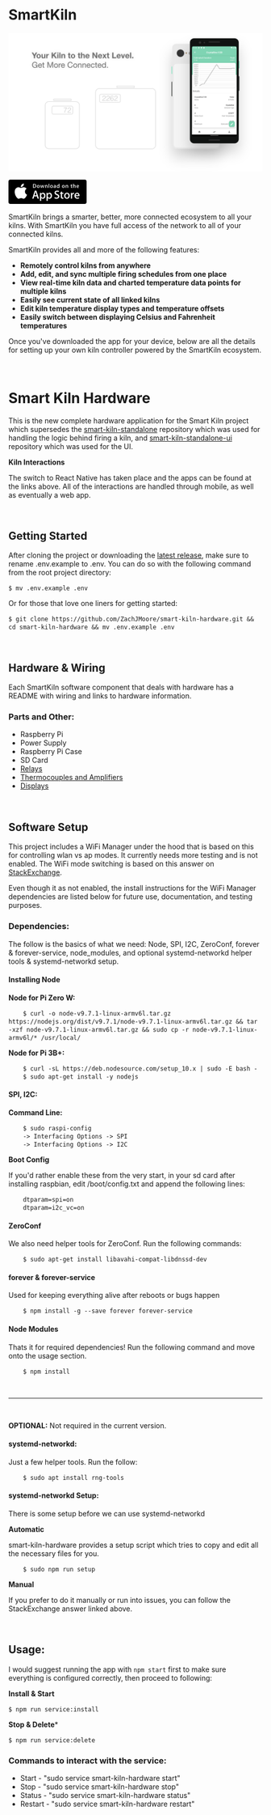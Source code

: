 # SmartKiln

![smart-kiln-hardware-header](docs/images/smart-kiln-hardware-header.png)

<p align="left">
  <a href="https://testflight.apple.com/join/0vnadjan" target="_blank">
    <img height="48px" src="docs/images/download-apple.png" alt="Download on Apple App Store" />
  </a>
  <!-- <a target="_blank">
    <img height="48px" src="docs/images/download-google.png" alt="Download on Google Play Store" />
  </! -->
</p >

SmartKiln brings a smarter, better, more connected ecosystem to all your kilns. With SmartKiln you have full access of the network to all of your connected kilns.

SmartKiln provides all and more of the following features:

- **Remotely control kilns from anywhere**
- **Add, edit, and sync multiple firing schedules from one place**
- **View real-time kiln data and charted temperature data points for multiple kilns**
- **Easily see current state of all linked kilns**
- **Edit kiln temperature display types and temperature offsets**
- **Easily switch between displaying Celsius and Fahrenheit temperatures**

Once you've downloaded the app for your device, below are all the details for setting up your own kiln controller powered by the SmartKiln ecosystem.

<br />

# Smart Kiln Hardware

This is the new complete hardware application for the Smart Kiln project which supersedes the <a href="https://github.com/ZachJMoore/smart-kiln-standalone" target="_blank">smart-kiln-standalone</a> repository which was used for handling the logic behind firing a kiln, and <a href="https://github.com/ZachJMoore/smart-kiln-standalone-ui" target="_blank">smart-kiln-standalone-ui</a> repository which was used for the UI.

**Kiln Interactions**

The switch to React Native has taken place and the apps can be found at the links above. All of the interactions are handled through mobile, as well as eventually a web app.

<br />

## Getting Started

After cloning the project or downloading the [latest release](https://github.com/ZachJMoore/smart-kiln-hardware/releases), make sure to rename .env.example to .env. You can do so with the following command from the root project directory:

```
$ mv .env.example .env
```

Or for those that love one liners for getting started:
```
$ git clone https://github.com/ZachJMoore/smart-kiln-hardware.git && cd smart-kiln-hardware && mv .env.example .env
```

<br />

## Hardware & Wiring

Each SmartKiln software component that deals with hardware has a README with wiring and links to hardware information.

### Parts and Other:
- Raspberry Pi
- Power Supply
- Raspberry Pi Case
- SD Card
- [Relays](/app/components/Kiln/lib/Relays/README.md)
- [Thermocouples and Amplifiers](/app/components/Kiln/lib/ThermoSensor/README.md)
- [Displays](/app/components/Display/README.md)

<br />

## Software Setup

This project includes a WiFi Manager under the hood that is based on this for controlling wlan vs ap modes. It currently needs more testing and is not enabled. The WiFi mode switching is based on this answer on [StackExchange](https://raspberrypi.stackexchange.com/questions/93311/switch-between-wifi-client-and-access-point-without-reboot/93312#93312).

Even though it as not enabled, the install instructions for the WiFi Manager dependencies are listed below for future use, documentation, and testing purposes.

### Dependencies:

The follow is the basics of what we need: Node, SPI, I2C, ZeroConf, forever & forever-service, node_modules, and optional systemd-networkd helper tools & systemd-networkd setup.

#### Installing Node

**Node for Pi Zero W:**
```
    $ curl -o node-v9.7.1-linux-armv6l.tar.gz https://nodejs.org/dist/v9.7.1/node-v9.7.1-linux-armv6l.tar.gz && tar -xzf node-v9.7.1-linux-armv6l.tar.gz && sudo cp -r node-v9.7.1-linux-armv6l/* /usr/local/
```

**Node for Pi 3B+:**
```
    $ curl -sL https://deb.nodesource.com/setup_10.x | sudo -E bash -
    $ sudo apt-get install -y nodejs
```

#### SPI, I2C:

**Command Line:**
```
    $ sudo raspi-config
    -> Interfacing Options -> SPI
    -> Interfacing Options -> I2C
```

**Boot Config**

If you'd rather enable these from the very start, in your sd card after installing raspbian, edit /boot/config.txt and append the following lines:
```
    dtparam=spi=on
    dtparam=i2c_vc=on
```

#### ZeroConf

We also need helper tools for ZeroConf. Run the following commands:

```
    $ sudo apt-get install libavahi-compat-libdnssd-dev
```

#### forever & forever-service

Used for keeping everything alive after reboots or bugs happen

```
    $ npm install -g --save forever forever-service
```

#### Node Modules

Thats it for required dependencies! Run the following command and move onto the usage section.

```
    $ npm install 
```

<br/>
<hr>
<br />

**OPTIONAL:** Not required in the current version.

#### systemd-networkd:

Just a few helper tools. Run the follow:

```
    $ sudo apt install rng-tools
```

#### systemd-networkd Setup:

There is some setup before we can use systemd-networkd

**Automatic**

smart-kiln-hardware provides a setup script which tries to copy and edit all the necessary files for you.

```
    $ sudo npm run setup
```

**Manual**

If you prefer to do it manually or run into issues, you can follow the StackExchange answer linked above.

<br />

## Usage:

I would suggest running the app with `npm start` first to make sure everything is configured correctly, then proceed to following:

**Install & Start**

```
$ npm run service:install
```

**Stop & Delete***
```
$ npm run service:delete
```

### Commands to interact with the service:
- Start   - "sudo service smart-kiln-hardware start"
- Stop    - "sudo service smart-kiln-hardware stop"
- Status  - "sudo service smart-kiln-hardware status"
- Restart - "sudo service smart-kiln-hardware restart"
